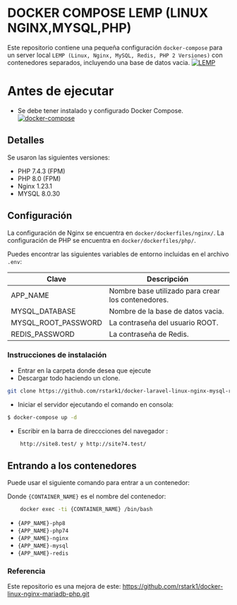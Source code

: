# DOCKER COMPOSE LEMP (LINUX NGINX,MYSQL,PHP)

Este repositorio contiene una pequeña configuración `docker-compose` para un server local  `LEMP (Linux, Nginx, MySQL, Redis, PHP 2 Versiones)` con contenedores separados, incluyendo una base de datos vacia.
[![LEMP](https://www.techcoil.com/wp-content/uploads/2018/03/lemp-logos.gif)](https://www.nginx.com/)

# Antes de ejecutar
- Se debe tener instalado y configurado Docker Compose.
[![docker-compose](https://cdn-images-1.medium.com/max/1400/1*olciNQ2FJu8HVmfjOjQCag.png)](https://docs.docker.com/)

## Detalles

Se usaron las siguientes versiones:

* PHP 7.4.3 (FPM)
* PHP 8.0 (FPM)
* Nginx 1.23.1
* MYSQL 8.0.30

## Configuración

La configuración de  Nginx se encuentra en `docker/dockerfiles/nginx/`.
La configuración de  PHP se encuentra en `docker/dockerfiles/php/`.

Puedes encontrar las siguientes variables de entorno incluidas en el archivo `.env`:

| Clave | Descripción |
|-----|-------------|
|APP_NAME|Nombre base utilizado para crear los contenedores.|
|MYSQL_DATABASE|Nombre de la base de datos vacia.|
|MYSQL_ROOT_PASSWORD|La contraseña del usuario ROOT.|
|REDIS_PASSWORD|La contraseña de Redis.|

### Instrucciones de instalación
- Entrar en la carpeta donde desea que ejecute
- Descargar todo haciendo un clone.
```sh
git clone https://github.com/rstark1/docker-laravel-linux-nginx-mysql-redis-php-2-versions
```
- Iniciar el servidor ejecutando el comando en consola:
```sh
$ docker-compose up -d
```
- Escribir en la barra de direccciones del navegador : 
```sh
    http://site8.test/ y http://site74.test/
```

## Entrando a los contenedores

Puede usar el siguiente comando para entrar a un contenedor:

Donde `{CONTAINER_NAME}` es el nombre del contenedor:

```sh
    docker exec -ti {CONTAINER_NAME} /bin/bash
```
* `{APP_NAME}-php8`
* `{APP_NAME}-php74`
* `{APP_NAME}-nginx`
* `{APP_NAME}-mysql`
* `{APP_NAME}-redis`

### Referencia
Este repositorio es una mejora de este: https://github.com/rstark1/docker-linux-nginx-mariadb-php.git
